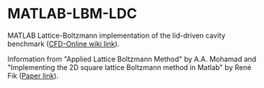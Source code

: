 # MATLAB-LBM-LDC
MATLAB Lattice-Boltzmann implementation of the lid-driven cavity benchmark ([CFD-Online wiki link](https://www.cfd-online.com/Wiki/Lid-driven_cavity_problem)).

Information from "Applied Lattice Boltzmann Method" by A.A. Mohamad and "Implementing the 2D square lattice Boltzmann method in Matlab" by René Fik ([Paper link](https://fiw.hs-wismar.de/storages/hs-wismar/_FIW/Forschungsgruppen/CEA/PhD_Projects/Implementing_Lattice-Boltzman_in_Matlab_ReneFink.pdf)).
